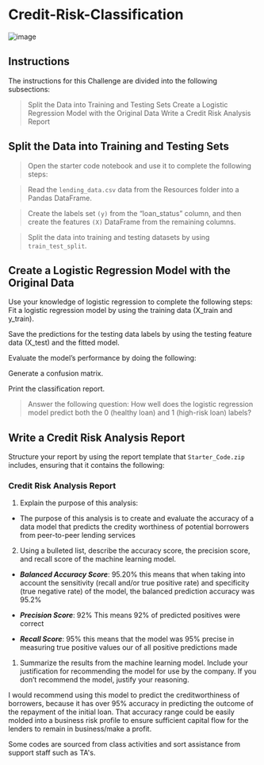 # Credit-Risk-Classification

![image](https://github.com/mcaro01/credit-risk-classification/assets/125619215/b28cdaf9-e35b-43c6-8126-57ad6effaaa0)


## Instructions
The instructions for this Challenge are divided into the following subsections:

>Split the Data into Training and Testing Sets
>Create a Logistic Regression Model with the Original Data
>Write a Credit Risk Analysis Report

## Split the Data into Training and Testing Sets
  >Open the starter code notebook and use it to complete the following steps:

  >Read the `lending_data.csv` data from the Resources folder into a Pandas DataFrame.

  >Create the labels set `(y)` from the “loan_status” column, and then create the features `(X)` DataFrame from the remaining columns.

  >Split the data into training and testing datasets by using `train_test_split`.

## Create a Logistic Regression Model with the Original Data
  Use your knowledge of logistic regression to complete the following steps:
  Fit a logistic regression model by using the training data (X_train and y_train).

 Save the predictions for the testing data labels by using the testing feature data (X_test) and the fitted model.

Evaluate the model’s performance by doing the following:

Generate a confusion matrix.

Print the classification report.

  >Answer the following question: How well does the logistic regression model predict both the 0 (healthy loan) and 1 (high-risk loan) labels?
  >

## Write a Credit Risk Analysis Report
Structure your report by using the report template that `Starter_Code.zip` includes, ensuring that it contains the following:

### Credit Risk Analysis Report

1) Explain the purpose of this analysis:

* The purpose of this analysis is to create and evaluate the accuracy of a data model that predicts the credity worthiness of potential borrowers from peer-to-peer lending services
2) Using a bulleted list, describe the accuracy score, the precision score, and recall score of the machine learning model.

* **_Balanced Accuracy Score_**: 95.20%  this means that when taking into account the sensitivity (recall and/or true positive rate) and specificity (true negative rate) of the model, the balanced prediction accuracy was 95.2%
* **_Precision Score_**: 92%  This means 92% of predicted positives were correct
  
* **_Recall Score_**: 95%  this means that the model was 95% precise in measuring true positive values our of all positive predictions made
  
1) Summarize the results from the machine learning model. Include your justification for recommending the model for use by the company. If you don’t recommend the model, justify your reasoning.

I would recommend using this model to predict the creditworthiness of borrowers, because it has over 95% accuracy in predicting the outcome of the repayment of the initial loan. That accuracy range could be easily molded into a business risk profile to ensure sufficient capital flow for the lenders to remain in business/make a profit.

Some codes are sourced  from class activities and  sort assistance from support staff such as TA's.
